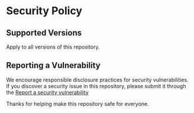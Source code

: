 # Security Policy

## Supported Versions

Apply to all versions of this repository.

## Reporting a Vulnerability

We encourage responsible disclosure practices for security vulnerabilities.
If you discover a security issue in this repository, please submit it through the [Report a security vulnerability]([https://](https://github.com/ironwolphern/template-ansible/security/advisories/new))

Thanks for helping make this repository safe for everyone.